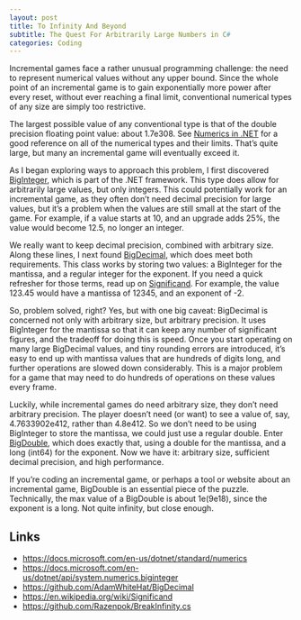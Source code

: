 ```yaml
---
layout: post
title: To Infinity And Beyond
subtitle: The Quest For Arbitrarily Large Numbers in C#
categories: Coding
---
```


Incremental games face a rather unusual programming challenge: the need to represent numerical values without any upper bound. Since the whole point of an incremental game is to gain exponentially more power after every reset, without ever reaching a final limit, conventional numerical types of any size are simply too restrictive.

The largest possible value of any conventional type is that of the double precision floating point value: about 1.7e308. See [Numerics in .NET](https://docs.microsoft.com/en-us/dotnet/standard/numerics) for a good reference on all of the numerical types and their limits. That’s quite large, but many an incremental game will eventually exceed it.

As I began exploring ways to approach this problem, I first discovered [BigInteger](https://docs.microsoft.com/en-us/dotnet/api/system.numerics.biginteger), which is part of the .NET framework. This type does allow for arbitrarily large values, but only integers. This could potentially work for an incremental game, as they often don’t need decimal precision for large values, but it’s a problem when the values are still small at the start of the game. For example, if a value starts at 10, and an upgrade adds 25%, the value would become 12.5, no longer an integer.

We really want to keep decimal precision, combined with arbitrary size. Along these lines, I next found [BigDecimal](https://github.com/AdamWhiteHat/BigDecimal), which does meet both requirements. This class works by storing two values: a BigInteger for the mantissa, and a regular integer for the exponent. If you need a quick refresher for those terms, read up on [Significand](https://en.wikipedia.org/wiki/Significand). For example, the value 123.45 would have a mantissa of 12345, and an exponent of -2.

So, problem solved, right? Yes, but with one big caveat: BigDecimal is concerned not only with arbitrary size, but arbitrary precision. It uses BigInteger for the mantissa so that it can keep any number of significant figures, and the tradeoff for doing this is speed. Once you start operating on many large BigDecimal values, and tiny rounding errors are introduced, it’s easy to end up with mantissa values that are hundreds of digits long, and further operations are slowed down considerably. This is a major problem for a game that may need to do hundreds of operations on these values every frame.

Luckily, while incremental games do need arbitrary size, they don’t need arbitrary precision. The player doesn’t need (or want) to see a value of, say, 4.7633902e412, rather than 4.8e412. So we don’t need to be using BigInteger to store the mantissa, we could just use a regular double. Enter [BigDouble](https://github.com/Razenpok/BreakInfinity.cs), which does exactly that, using a double for the mantissa, and a long (int64) for the exponent. Now we have it: arbitrary size, sufficient decimal precision, and high performance.

If you’re coding an incremental game, or perhaps a tool or website about an incremental game, BigDouble is an essential piece of the puzzle. Technically, the max value of a BigDouble is about 1e(9e18), since the exponent is a long. Not quite infinity, but close enough.

## Links
- <https://docs.microsoft.com/en-us/dotnet/standard/numerics>
- <https://docs.microsoft.com/en-us/dotnet/api/system.numerics.biginteger>
- <https://github.com/AdamWhiteHat/BigDecimal>
- <https://en.wikipedia.org/wiki/Significand>
- <https://github.com/Razenpok/BreakInfinity.cs>

